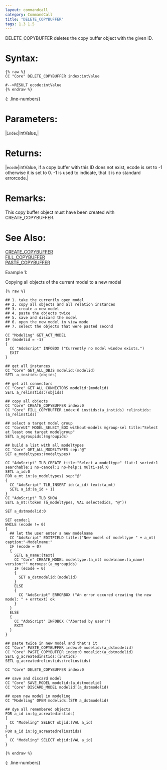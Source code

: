 ```yaml
---
layout: commandcall
category: CommandCall
title: "DELETE_COPYBUFFER"
tags: 1.3 1.5
---
```


DELETE_COPYBUFFER deletes the copy buffer object with the given ID.

# Syntax:  

```adoscript
{% raw %}
CC "Core" DELETE_COPYBUFFER index:intValue

#-->RESULT ecode:intValue
{% endraw %}
```
{: .line-numbers}

# Parameters:  

|`index`|intValue,|

# Returns:  

|`ecode`|intValue, if a copy buffer with this ID does not exist, ecode is set to -1 otherwise it is set to 0. -1 is used to indicate, that it is no standard errorcode.|

# Remarks:

This copy buffer object must have been created with CREATE_COPYBUFFER.

# See Also:  

[CREATE_COPYBUFFER](create_copybuffer.html "CREATE_COPYBUFFER")  
[FILL_COPYBUFFER](fill_copybuffer.html "FILL_COPYBUFFER")  
[PASTE_COPYBUFFER](paste_copybuffer.html "PASTE_COPYBUFFER")  


Example 1:

Copying all objects of the current model to a new model  
```adoscript
{% raw %}

## 1. take the currently open model
## 2. copy all objects and all relation instances
## 3. create a new model
## 4. paste the objects twice
## 5. save and discard the model
## 6. open the new model in view mode
## 7. select the objects that were pasted second

CC "Modeling" GET_ACT_MODEL
IF (modelid = -1)
{
  CC "AdoScript" INFOBOX ("Currently no model window exists.")
  EXIT
}

## get all instances
CC "Core" GET_ALL_OBJS modelid:(modelid)
SETL a_instids:(objids)

## get all connectors
CC "Core" GET_ALL_CONNECTORS modelid:(modelid)
SETL a_relinstids:(objids)

## copy all objects
CC "Core" CREATE_COPYBUFFER index:0
CC "Core" FILL_COPYBUFFER index:0 instids:(a_instids) relinstids:(a_relinstids)

## select a target model group
CC "CoreUI" MODEL_SELECT_BOX without-models mgroup-sel title:"Select at least one target modelgroup"
SETL a_mgroupids:(mgroupids)

## build a list with all modeltypes
CC "Core" GET_ALL_MODELTYPES sep:"@"
SET a_modeltypes:(modeltypes)

CC "AdoScript" TLB_CREATE title:"Select a modeltype" flat:1 sorted:1 searchable:1 no-cancel:1 no-help:1 multi-sel:0
SETL a_id:0
FOR a_mt in:(a_modeltypes) sep:"@"
{
  CC "AdoScript" TLB_INSERT id:(a_id) text:(a_mt)
  SETL a_id:(a_id + 1)
}
CC "AdoScript" TLB_SHOW
SETL a_mt:(token (a_modeltypes, VAL selectedids, "@"))

SET a_dstmodelid:0

SET ecode:1
WHILE (ecode != 0)
{
  ## let the user enter a new modelname
  CC "AdoScript" EDITFIELD title:("New model of modeltype " + a_mt) caption:"~Modelname:"
  IF (ecode = 0)
  {
    SETL a_name:(text)
    CC "Core" CREATE_MODEL modeltype:(a_mt) modelname:(a_name) version:"" mgroups:(a_mgroupids)
    IF (ecode = 0)
    {
      SET a_dstmodelid:(modelid)
    }
    ELSE
    {
      CC "AdoScript" ERRORBOX ("An error occured creating the new model: " + errtext) ok
    }
  }
  ELSE
  {
    CC "AdoScript" INFOBOX ("Aborted by user!")
    EXIT
  }
}

## paste twice in new model and that's it
CC "Core" PASTE_COPYBUFFER index:0 modelid:(a_dstmodelid)
CC "Core" PASTE_COPYBUFFER index:0 modelid:(a_dstmodelid)
SETL g_acreatedinstids:(instids)
SETL g_acreatedrelinstids:(relinstids)

CC "Core" DELETE_COPYBUFFER index:0

## save and discard model
CC "Core" SAVE_MODEL modelid:(a_dstmodelid)
CC "Core" DISCARD_MODEL modelid:(a_dstmodelid)

## open new model in modeling
CC "Modeling" OPEN modelids:(STR a_dstmodelid)

## dye all remembered objects
FOR a_id in:(g_acreatedinstids)
{
  CC "Modeling" SELECT objid:(VAL a_id)
}
FOR a_id in:(g_acreatedrelinstids)
{
  CC "Modeling" SELECT objid:(VAL a_id)
}

{% endraw %}
```
{: .line-numbers}

